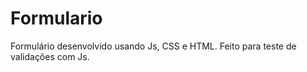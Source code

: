 # Formulario

Formulário desenvolvido usando Js, CSS e HTML. Feito para teste de validações com Js.
